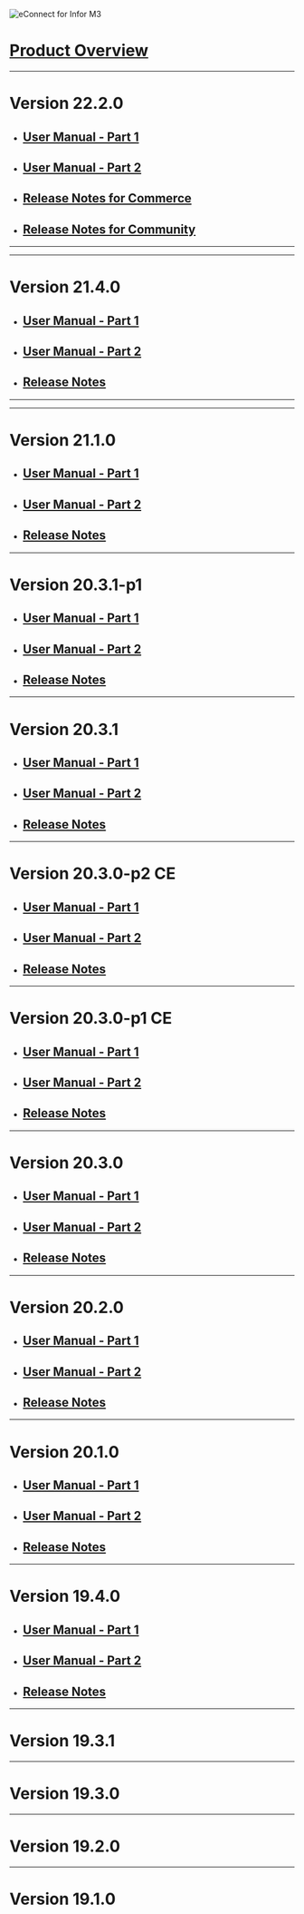 ![eConnect for Infor M3](../../../images/banner-econnect-m3.jpg)


# [Product Overview](overview-econnect-m3.md)

---
# Version 22.2.0

- ## [User Manual - Part 1](22.2.0/usermanual-econnect-m3-part-1.md)

- ## [User Manual - Part 2](22.2.0/usermanual-econnect-m3-part-2.md)

- ## [Release Notes for Commerce](22.2.0/release-notes-econnect-m3-EE.md)

- ## [Release Notes for Community](22.2.0/release-notes-econnect-m3-CE.md)
---

---
# Version 21.4.0

- ## [User Manual - Part 1](21.4.0/usermanual-econnect-m3-part-1.md)

- ## [User Manual - Part 2](21.4.0/usermanual-econnect-m3-part-2.md)

- ## [Release Notes](21.4.0/release-notes-econnect-m3.md)
---

---
# Version 21.1.0

- ## [User Manual - Part 1](21.1.0/usermanual-econnect-m3-part-1.md)

- ## [User Manual - Part 2](21.1.0/usermanual-econnect-m3-part-2.md)

- ## [Release Notes](21.1.0/release-notes-econnect-m3.md)
---

# Version 20.3.1-p1

- ## [User Manual - Part 1](20.3.1-p1/usermanual-econnect-m3-part-1.md)

- ## [User Manual - Part 2](20.3.1-p1/usermanual-econnect-m3-part-2.md)

- ## [Release Notes](20.3.1-p1/release-notes-econnect-m3.md)
---

# Version 20.3.1

- ## [User Manual - Part 1](20.3.1/usermanual-econnect-m3-part-1.md)

- ## [User Manual - Part 2](20.3.1/usermanual-econnect-m3-part-2.md)

- ## [Release Notes](20.3.1/release-notes-econnect-m3.md)

---

# Version 20.3.0-p2 CE

- ## [User Manual - Part 1](20.3.0-p2-CE/usermanual-econnect-m3-part-1.md)

- ## [User Manual - Part 2](20.3.0-p2-CE/usermanual-econnect-m3-part-2.md)

- ## [Release Notes](20.3.0-p2-CE/release-notes-econnect-m3.md)

---


# Version 20.3.0-p1 CE

- ## [User Manual - Part 1](20.3.0-p1-CE/usermanual-econnect-m3-part-1.md)

- ## [User Manual - Part 2](20.3.0-p1-CE/usermanual-econnect-m3-part-2.md)

- ## [Release Notes](20.3.0-p1-CE/release-notes-econnect-m3.md)

---


# Version 20.3.0

- ## [User Manual - Part 1](20.3.0/usermanual-econnect-m3-part-1.md)

- ## [User Manual - Part 2](20.3.0/usermanual-econnect-m3-part-2.md)

- ## [Release Notes](20.3.0/release-notes-econnect-m3.md)

---

# Version 20.2.0

- ## [User Manual - Part 1](20.2.0/usermanual-econnect-m3-part-1.md)

- ## [User Manual - Part 2](20.2.0/usermanual-econnect-m3-part-2.md)

- ## [Release Notes](20.2.0/release-notes-econnect-m3.md)

---

# Version 20.1.0


- ## [User Manual - Part 1](20.1.0/usermanual-econnect-m3-part-1.md)

- ## [User Manual - Part 2](20.1.0/usermanual-econnect-m3-part-2.md)

- ## [Release Notes](20.1.0/release-notes-econnect-m3.md)

---
  
# Version 19.4.0


- ## [User Manual - Part 1](19.4.0/usermanual-econnect-m3-part-1.md)

- ## [User Manual - Part 2](19.4.0/usermanual-econnect-m3-part-2.md)

- ## [Release Notes](19.4.0/release-notes-econnect-m3.md)

---
  
# Version 19.3.1

---
  
# Version 19.3.0

---
  
# Version 19.2.0

---
  
# Version 19.1.0
